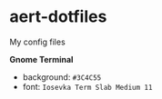 aert-dotfiles
=============

My config files

**Gnome Terminal** 

- background: `#3C4C55`
- font: `Iosevka Term Slab Medium 11`
